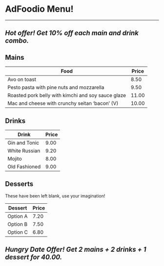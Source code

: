 # AdFoodio Menu!

---

## *Hot offer! Get 10% off each main and drink combo.*

## Mains

| Food | Price |
| ------------- | ------------- |
| Avo on toast  | 8.50  |
| Pesto pasta with pine nuts and mozzarella  | 9.50  |
| Roasted pork belly with kimchi and soy sauce glaze  | 11.00  |
| Mac and cheese with crunchy seitan ‘bacon’ (V)  | 10.00  |

## Drinks

| Drink | Price |
| ------------- | ------------- |
| Gin and Tonic  | 9.00  |
| White Russian  | 9.20  |
| Mojito  | 8.00  |
| Old Fashioned  | 9.00  |

## Desserts

These have been left blank, use your imagination!

| Dessert | Price |
| ------------- | ------------- |
| Option A  | 7.20  |
| Option B  | 7.50 |
| Option C  | 6.80  |

## *Hungry Date Offer! Get 2 mains + 2 drinks + 1 dessert for 40.00.*
